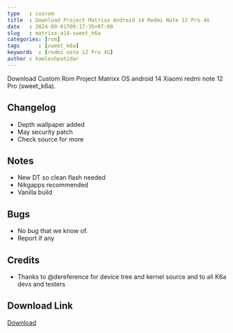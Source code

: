 ```yaml
---
type   : cusrom
title  : Download Project Matrixx Android 14 Redmi Note 12 Pro 4G
date   : 2024-09-01T09:17:35+07:00
slug   : matrixx-a14-sweet_k6a
categories: [rom]
tags      : [sweet_k6a]
keywords  : [redmi note 12 Pro 4G]
author : kamleshpatidar
---
```


Download Custom Rom Project Matrixx OS android 14 Xiaomi redmi note 12 Pro (sweet_k6a).


## Changelog
- Depth wallpaper added
- May security patch
- Check source for more

## Notes
- New DT so clean flash needed
- Nikgapps recommended
- Vanilla build

## Bugs
- No bug that we know of.
- Report if any

## Credits
- Thanks to @dereference for device tree and kernel source and to all K6a devs and testers

## Download Link
[Download](https://devuploads.com/eb23p3twxz96)

